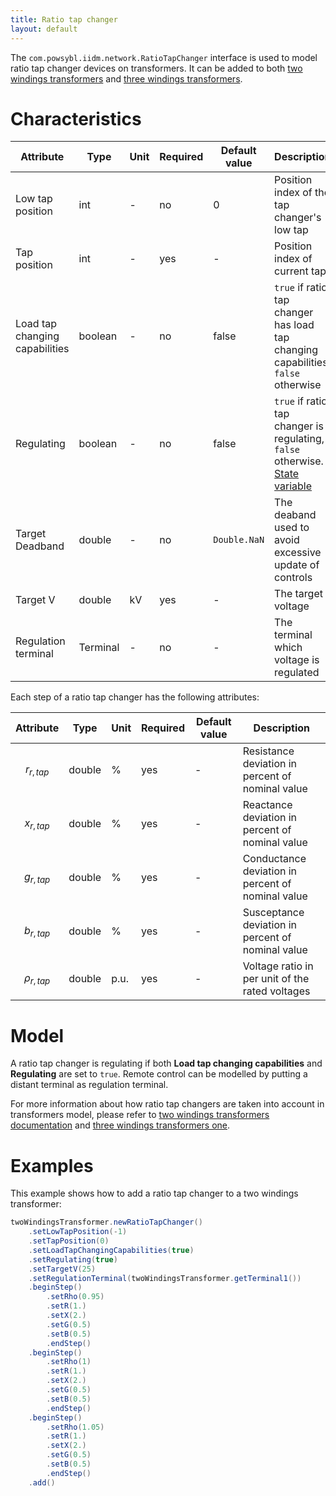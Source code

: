 ```yaml
---
title: Ratio tap changer
layout: default
---
```


The `com.powsybl.iidm.network.RatioTapChanger` interface is used to model ratio tap changer devices on transformers.
It can be added to both [two windings transformers](twoWindingsTransformer.md) and [three windings transformers](threeWindingsTransformer.md).

# Characteristics

| Attribute | Type | Unit | Required | Default value | Description |
| --------- | ---- | ---- | -------- | ------------- | ----------- |
| Low tap position | int | - | no | 0 | Position index of the tap changer's low tap |
| Tap position | int | - | yes | - | Position index of current tap |
| Load tap changing capabilities | boolean | - | no | false | ```true``` if ratio tap changer has load tap changing capabilities, ```false``` otherwise |
| Regulating | boolean | - | no | false | ```true``` if ratio tap changer is regulating, ```false``` otherwise. [State variable](../../todo.md) |
| Target Deadband | double | - | no | `Double.NaN` | The deaband used to avoid excessive update of controls |
| Target V | double | kV | yes | - | The target voltage |
| Regulation terminal | Terminal | - | no | - | The terminal which voltage is regulated |

Each step of a ratio tap changer has the following attributes:

| Attribute | Type | Unit | Required | Default value | Description |
| --------- | ---- | ---- | -------- | ------------- | ----------- |
| $$r_{r, tap}$$ | double | % | yes | - | Resistance deviation in percent of nominal value |
| $$x_{r, tap}$$ | double | % | yes | - | Reactance deviation in percent of nominal value |
| $$g_{r, tap}$$ | double | % | yes | - | Conductance deviation in percent of nominal value |
| $$b_{r, tap}$$ | double | % | yes | - | Susceptance deviation in percent of nominal value |
| $$\rho_{r, tap}$$ | double | p.u. | yes | - | Voltage ratio in per unit of the rated voltages |

# Model
A ratio tap changer is regulating if both **Load tap changing capabilities** and **Regulating** are set to ```true```.
Remote control can be modelled by putting a distant terminal as regulation terminal.

For more information about how ratio tap changers are taken into account in transformers model, please refer to [two windings transformers documentation](twoWindingsTransformer.md) and [three windings transformers one](threeWindingsTransformer.md).


# Examples
This example shows how to add a ratio tap changer to a two windings transformer:
```java
twoWindingsTransformer.newRatioTapChanger()
    .setLowTapPosition(-1)
    .setTapPosition(0)
    .setLoadTapChangingCapabilities(true)
    .setRegulating(true)
    .setTargetV(25)
    .setRegulationTerminal(twoWindingsTransformer.getTerminal1())
    .beginStep()
        .setRho(0.95)
        .setR(1.)
        .setX(2.)
        .setG(0.5)
        .setB(0.5)
        .endStep()
    .beginStep()
        .setRho(1)
        .setR(1.)
        .setX(2.)
        .setG(0.5)
        .setB(0.5)
        .endStep()
    .beginStep()
        .setRho(1.05)
        .setR(1.)
        .setX(2.)
        .setG(0.5)
        .setB(0.5)
        .endStep()
    .add()
```
 